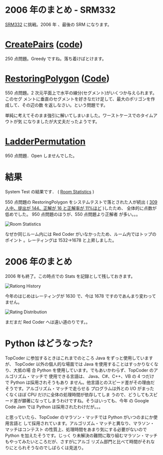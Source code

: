 # 2006 年のまとめ - SRM332

<!--
date = "2006-12-30"
-->

[SRM332](http://www.topcoder.com/stat?c=round_overview&rd=10012) に挑戦。2006 年
、最後の SRM になります。

# [CreatePairs](http://www.topcoder.com/stat?c=problem_statement&pm=7309&rd=10012) ([code](http://www.topcoder.com/stat?c=problem_solution&rm=263121&rd=10012&pm=7309&cr=15632820))

250 点問題。Greedy ですね。落ち着けばとけます。

# [RestoringPolygon](http://www.topcoder.com/stat?c=problem_statement&pm=6402&rd=10012) ([Code](http://www.topcoder.com/stat?c=problem_solution&rm=263121&rd=10012&pm=6402&cr=15632820))

550 点問題。2 次元平面上で水平の線分(セグメント)がいくつか与えられます。このセグ
メントに垂直のセグメントを好きなだけ足して、最大のポリゴンを作成して、その辺の数
を返しなさい。という問題です。

単純に考えてそのまま強引に解いてしまいました。ワーストケースでのタイムアウトが気
になりましたが大丈夫だったようです。

# [LadderPermutation](http://www.topcoder.com/stat?c=problem_statement&pm=6175&rd=10012)

950 点問題．Open しませんでした。

# 結果

System Test の結果です． (
[Room Statistics](http://www.topcoder.com/stat?c=coder_room_stats&cr=15632820&rd=10012&rm=263121)
)

550 点問題の RestoringPolygon をシステムテストで落とされた人が続出 (
[309 人中、提出が 144、正解が 16 と正解率が 11%ほど](http://www.topcoder.com/tc?module=ProblemDetail&rd=10012&pm=6402)
)したため、 全体的に点数が低めでした。 950 点問題のほうが、550 点問題より正解者
が多い。。。

![Room Statistics](http://farm1.static.flickr.com/149/338406108_a8c377433c_o.png)

なぜか同じルーム内には Red Coder がいなかったため、ルーム内ではトップのポイント
。レーティングは 1532-&gt;1678 と上昇しました。

# 2006 年のまとめ

2006 年も終了。この時点での Stats を記録として残しておきます。

![Rationg History](http://farm1.static.flickr.com/156/338419927_1cb351d94a_o.png)

今年のはじめはレーティングが 1630 で、今は 1678 ですのであんまり変わってません。

![Rating Distribution](http://farm1.static.flickr.com/127/338428423_92a7a00025_o.png)

まだまだ Red Coder へは遠い道のりです。。

# Python はどうなった?

TopCoder に参加するときはこれまでのところ Java をずっと使用していますが、
TopCoder 以外の個人的な場面では Java を使用することはすっかりなくなり、大抵の場
合 Python を使用しています。でもあいかわらず、TopCoder のアルゴリズム・マッチで
使用できる言語は、 Java、C\#、C++、VB の 4 つだけで Python は採用されそうもあり
ません。他言語とのスピード差がその理由だそうです。アルゴリズム・マッチで走らせる
プログラムは外との I/O がまったくなくほぼ CPU だけに全体の処理時間が依存してしま
うので、どうしてもスピード差が顕著になってしまうわけですね。そうはいっても、今年
の Google Code Jam では Python は採用されたわけだが。。。

と思っていたら、TopCoder のマラソン・マッチでは Python がいつのまにか使用言語と
して採用されています。アルゴリズム・マッチと異なり、マラソン・マッチはコンテスト
の性質上、処理時間をあまり気にする必要がないので Python を加えたそうです。じっく
り未解決の難問に取り組むマラソン・マッチもやってみたいところだが、さすがにアルゴ
リズム部門と比べて時間がそれなりにとられそうなのでしばらくは見送り。
